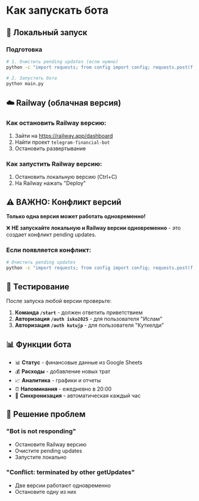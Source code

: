 # Как запускать бота

## 🚀 Локальный запуск

### Подготовка
```bash
# 1. Очистить pending updates (если нужно)
python -c "import requests; from config import config; requests.post(f'https://api.telegram.org/bot{config.BOT_TOKEN}/deleteWebhook', json={'drop_pending_updates': True})"

# 2. Запустить бота
python main.py
```

## ☁️ Railway (облачная версия)

### Как остановить Railway версию:
1. Зайти на https://railway.app/dashboard  
2. Найти проект `telegram-financial-bot`
3. Остановить развертывание

### Как запустить Railway версию:
1. Остановить локальную версию (Ctrl+C)
2. На Railway нажать "Deploy"

## ⚠️ ВАЖНО: Конфликт версий

**Только одна версия может работать одновременно!**

❌ **НЕ запускайте локальную и Railway версии одновременно** - это создает конфликт pending updates.

### Если появляется конфликт:
```bash
# Очистить pending updates
python -c "import requests; from config import config; requests.post(f'https://api.telegram.org/bot{config.BOT_TOKEN}/deleteWebhook', json={'drop_pending_updates': True})"
```

## 🔧 Тестирование

После запуска любой версии проверьте:

1. **Команда `/start`** - должен ответить приветствием
2. **Авторизация `/auth isko2025`** - для пользователя "Ислам"  
3. **Авторизация `/auth kutujp`** - для пользователя "Куткелди"

## 📊 Функции бота

- 📊 **Статус** - финансовые данные из Google Sheets
- 💰 **Расходы** - добавление новых трат
- 📈 **Аналитика** - графики и отчеты
- ⏰ **Напоминания** - ежедневно в 20:00
- 🔄 **Синхронизация** - автоматическая каждый час

## 🐛 Решение проблем

### "Bot is not responding"
- Остановите Railway версию
- Очистите pending updates  
- Запустите локально

### "Conflict: terminated by other getUpdates"
- Две версии работают одновременно
- Остановите одну из них